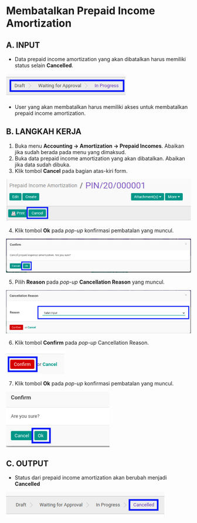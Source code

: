 # Membatalkan Prepaid Income Amortization

## A. INPUT

* Data prepaid income amortization yang akan dibatalkan harus memiliki status selain **Cancelled**.

![](../../img/prepaid-income-amortization/status-input-selain-cancelled.png)

* User yang akan membatalkan harus memiliki akses untuk membatalkan prepaid income amortization.

## B. LANGKAH KERJA

1. Buka menu **Accounting -> Amortization -> Prepaid Incomes**. Abaikan jika sudah berada pada menu yang dimaksud.
2. Buka data prepaid income amortization yang akan dibatalkan. Abaikan jika data sudah dibuka.
3. Klik tombol **Cancel** pada bagian atas-kiri form.

![](../../img/prepaid-income-amortization/tombol-cancel.png)

4. Klik tombol **Ok** pada *pop-up* konfirmasi pembatalan yang muncul.

![](../../img/prepaid-income-amortization/pop-up-konfirmasi-cancel.png)

5. Pilih **Reason** pada *pop-up* **Cancellation Reason** yang muncul.

![](../../img/prepaid-income-amortization/pilihan-cancellation-reason.png)

6. Klik tombol **Confirm** pada *pop-up* Cancellation Reason.

![](../../img/prepaid-income-amortization/tombol-confirm-cancel-reason.png)

7. Klik tombol **Ok** pada *pop-up* konfirmasi pembatalan yang muncul.

![](../../img/prepaid-income-amortization/tombol-ok-confirm-cancel.png)

## C. OUTPUT

* Status dari prepaid income amortization akan berubah menjadi **Cancelled**

![](../../img/prepaid-income-amortization/status-input-cancelled.png)
